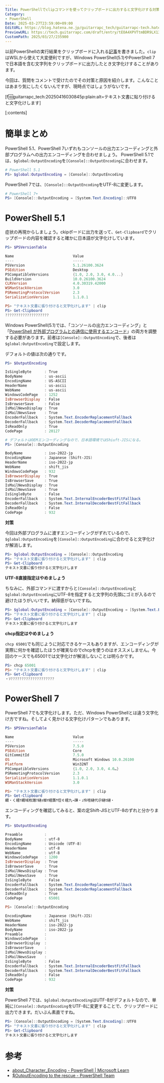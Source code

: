 ```yaml
---
Title: PowerShellでclipコマンドを使ってクリップボードに出力すると文字化けする対策
Category:
- PowerShell
Date: 2025-03-27T23:59:00+09:00
EditURL: https://blog.hatena.ne.jp/guitarrapc_tech/guitarrapc-tech.hatenablog.com/atom/entry/6802418398344876073
PreviewURL: https://tech.guitarrapc.com/draft/entry/tEOA4XPVTtmBDR9LX13RBvxJWOc
CustomPath: 2025/03/27/235900
---
```


以前PowerShellの実行結果をクリップボードに入れる[記事](https://tech.guitarrapc.com/entry/2013/07/19/200702)を書きました。`clip`はWSLから使えて大変便利ですが、Windows PowerShell(5.1)やPowerShell 7で日本語を含む文字列をクリップボードに出力したとき文字化けすることがあります。

今回は、質問をコメントで受けたのでその対策と原因を紹介します。こんなことはあまり気にしたくないんですが、現時点ではしょうがないです。

[f:id:guitarrapc_tech:20250416030845p:plain:alt=テキスト文書に貼り付けると文字化けします]

[:contents]

# 簡単まとめ

PowerShell 5.1、PowerShell 7いずれもコンソールの出力エンコーディングと外部プログラムへの出力エンコーディングを合わせましょう。
PowerShell 5.1では、`$global:OutputEncoding`を`[Console]::OutputEncoding`に合わせます。

```ps1
# PowerShell 5.1
PS> $global:OutputEncoding = [Console]::OutputEncoding
```

PowerShell 7では、`[Console]::OutputEncoding`をUTF-8に変更します。

```ps1
# PowerShell 7+
PS> [Console]::OutputEncoding = [System.Text.Encoding]::UTF8
```


# PowerShell 5.1

症状の再現からしましょう。ckipボードに出力を送って、`Get-Clipboard`でクリップボードの内容を確認すると確かに日本語が文字化けしています。

```ps1
PS> $PSVersionTable

Name                           Value
----                           -----
PSVersion                      5.1.26100.3624
PSEdition                      Desktop
PSCompatibleVersions           {1.0, 2.0, 3.0, 4.0...}
BuildVersion                   10.0.26100.3624
CLRVersion                     4.0.30319.42000
WSManStackVersion              3.0
PSRemotingProtocolVersion      2.3
SerializationVersion           1.1.0.1

PS> "テキスト文書に張り付けると文字化けします" | clip
PS> Get-Clipboard
????????????????????
```

Windows PowerShell(5.1)では、「コンソールの出力エンコーディング」と「[PowerShell が外部プログラムとの通信に使用するエンコード](https://learn.microsoft.com/ja-jp/powershell/module/microsoft.powershell.core/about/about_character_encoding?view=powershell-5.1)」の両方を調整する必要があります。前者は`[Console]::OutputEncoding`で、後者は`$global:OutputEncoding`で設定します。

デフォルトの値は次の通りです。

```ps1
PS> $OutputEncoding

IsSingleByte      : True
BodyName          : us-ascii
EncodingName      : US-ASCII
HeaderName        : us-ascii
WebName           : us-ascii
WindowsCodePage   : 1252
IsBrowserDisplay  : False
IsBrowserSave     : False
IsMailNewsDisplay : True
IsMailNewsSave    : True
EncoderFallback   : System.Text.EncoderReplacementFallback
DecoderFallback   : System.Text.DecoderReplacementFallback
IsReadOnly        : True
CodePage          : 20127

# デフォルトはOEMエンコーディングなので、日本語環境ではShiuft-JISになる。
PS> [Console]::OutputEncoding

BodyName          : iso-2022-jp
EncodingName      : Japanese (Shift-JIS)
HeaderName        : iso-2022-jp
WebName           : shift_jis
WindowsCodePage   : 932
IsBrowserDisplay  : True
IsBrowserSave     : True
IsMailNewsDisplay : True
IsMailNewsSave    : True
IsSingleByte      : False
EncoderFallback   : System.Text.InternalEncoderBestFitFallback
DecoderFallback   : System.Text.InternalDecoderBestFitFallback
IsReadOnly        : False
CodePage          : 932
```

**対策**

今回は外部プログラムに渡すエンコーディングがずれているので、`$global:OutputEncoding`を`[Console]::OutputEncoding`に合わせると文字化けが解消します。

```ps1
PS> $global:OutputEncoding = [Console]::OutputEncoding
PS> "テキスト文書に張り付けると文字化けします" | clip
PS> Get-Clipboard
テキスト文書に張り付けると文字化けします
```

**UTF-8直接指定はやめましょう**

ちなみに、外部コマンドに渡すからと`[Console]::OutputEncoding`と`$global:OutputEncoding`にUTF-8を指定すると文字列の先頭にゴミが入るので避けたほうがいいです。納得感がないですね。

```ps1
PS> $global:OutputEncoding = [Console]::OutputEncoding = [System.Text.Encoding]::UTF8
PS> "テキスト文書に張り付けると文字化けします" | clip
PS> Get-Clipboard
﻿テキスト文書に張り付けると文字化けします
```

**chcp指定はやめましょう**

`chcp 65001`でも同じように対応できるケースもありますが、エンコーディングが実際に何かを確認したほうが確実なのでchcpを使うのはオススメしません。今回のケースでも65001では文字化けが解消しないことは明らかです。

```ps1
PS> chcp 65001
PS> "テキスト文書に張り付けると文字化けします" | clip
PS> Get-Clipboard
・ｿ????????????????????
```

# PowerShell 7

PowerShell 7でも文字化けします。ただ、Windows PowerShellとは違う文字化け方ですね。そしてよく見かける文字化けパターンでもあります。

```ps1
PS> $PSVersionTable

Name                           Value
----                           -----
PSVersion                      7.5.0
PSEdition                      Core
GitCommitId                    7.5.0
OS                             Microsoft Windows 10.0.26100
Platform                       Win32NT
PSCompatibleVersions           {1.0, 2.0, 3.0, 4.0…}
PSRemotingProtocolVersion      2.3
SerializationVersion           1.1.0.1
WSManStackVersion              3.0

PS> "テキスト文書に張り付けると文字化けします" | clip
PS> Get-Clipboard
繝・く繧ｹ繝域枚譖ｸ縺ｫ蠑ｵ繧贋ｻ倥￠繧九→譁・ｭ怜喧縺代＠縺ｾ縺・
```

エンコーディングを確認してみると、案の定Shift-JISとUTF-8のずれと分かります。

```ps1
PS> $OutputEncoding

Preamble          :
BodyName          : utf-8
EncodingName      : Unicode (UTF-8)
HeaderName        : utf-8
WebName           : utf-8
WindowsCodePage   : 1200
IsBrowserDisplay  : True
IsBrowserSave     : True
IsMailNewsDisplay : True
IsMailNewsSave    : True
IsSingleByte      : False
EncoderFallback   : System.Text.EncoderReplacementFallback
DecoderFallback   : System.Text.DecoderReplacementFallback
IsReadOnly        : True
CodePage          : 65001

PS> [Console]::OutputEncoding

EncodingName      : Japanese (Shift-JIS)
WebName           : shift_jis
HeaderName        : iso-2022-jp
BodyName          : iso-2022-jp
Preamble          :
WindowsCodePage   :
IsBrowserDisplay  :
IsBrowserSave     :
IsMailNewsDisplay :
IsMailNewsSave    :
IsSingleByte      : False
EncoderFallback   : System.Text.InternalEncoderBestFitFallback
DecoderFallback   : System.Text.InternalDecoderBestFitFallback
IsReadOnly        : False
CodePage          : 932
```

**対策**

PowerShell 7では、`$global:OutputEncoding`はUTF-8がデフォルトなので、単純に`[Console]::OutputEncoding`をUTF-8に変更することで、クリップボードに出力できます。だいぶん素直ですね。

```ps1
PS> [Console]::OutputEncoding = [System.Text.Encoding]::UTF8
PS> "テキスト文書に張り付けると文字化けします" | clip
PS> Get-Clipboard
テキスト文書に張り付けると文字化けします
```



# 参考

* [about_Character_Encoding - PowerShell | Microsoft Learn](https://learn.microsoft.com/ja-jp/powershell/module/microsoft.powershell.core/about/about_character_encoding)
* [$OutputEncoding to the rescue - PowerShell Team](https://devblogs.microsoft.com/powershell/outputencoding-to-the-rescue/)
